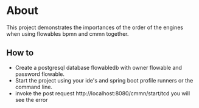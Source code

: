 # About

This project demonstrates the importances of the order of the engines when using flowables bpmn and cmmn together.

## How to

- Create a postgresql database flowabledb with owner flowable and password flowable.
- Start the project using your ide's and spring boot profile runners or the command line.
- invoke the post request http://localhost:8080/cmmn/start/tcd you will see the error 